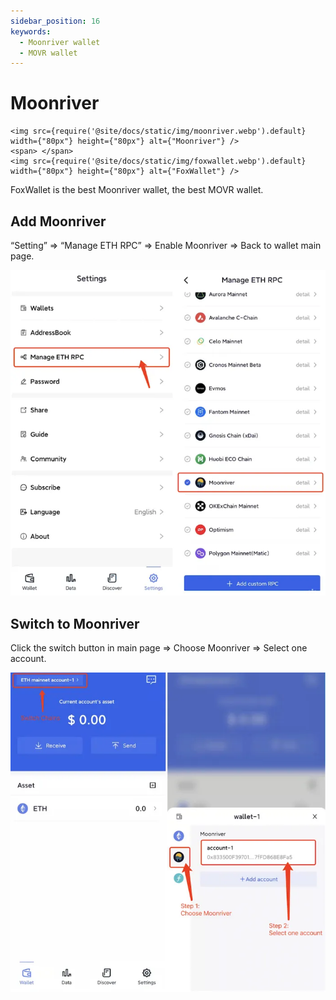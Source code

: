 ```yaml
---
sidebar_position: 16
keywords:
  - Moonriver wallet
  - MOVR wallet
---
```


# Moonriver
```mdx-code-block
<img src={require('@site/docs/static/img/moonriver.webp').default} width={"80px"} height={"80px"} alt={"Moonriver"} />
<span> </span>
<img src={require('@site/docs/static/img/foxwallet.webp').default} width={"80px"} height={"80px"} alt={"FoxWallet"} />
```
FoxWallet is the best Moonriver wallet, the best MOVR wallet.

## Add Moonriver

“Setting” => “Manage ETH RPC” => Enable Moonriver => Back to wallet main page.

![](../img/add-movr.webp)

## Switch to Moonriver

Click the switch button in main page => Choose Moonriver => Select one account.

![](../img/switch-movr.webp)